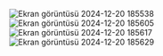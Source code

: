 ![Ekran görüntüsü 2024-12-20 185538](https://github.com/user-attachments/assets/d41c2a90-676b-4ef9-827d-ee114e068121)
![Ekran görüntüsü 2024-12-20 185605](https://github.com/user-attachments/assets/b62629b3-6a26-47d2-8424-674aa21739f1)
![Ekran görüntüsü 2024-12-20 185617](https://github.com/user-attachments/assets/5fa401be-59ef-4316-a3ef-a2531a9fdd29)
![Ekran görüntüsü 2024-12-20 185629](https://github.com/user-attachments/assets/7b0d885a-8df1-4eb8-9e8b-73af6b8f5eb2)
